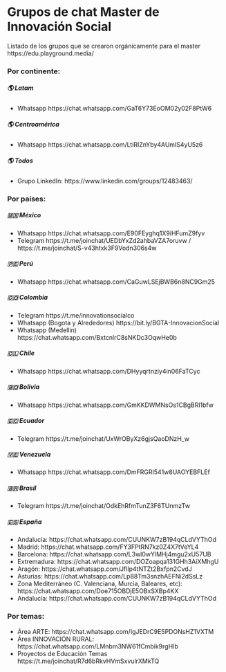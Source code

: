 <h1>Grupos de chat Master de Innovación Social</h1>
<p>Listado de los grupos que se crearon orgánicamente para el master https://edu.playground.media/</p>

<h3>Por continente:</h3>

<h5>🌎 Latam</h5>
<ul>
  <li>Whatsapp https://chat.whatsapp.com/GaT6Y73EoOM02y02F8PtW6</li>
</ul>

<h5>🌎 Centroamérica</h5>
<ul>
  <li>Whatsapp https://chat.whatsapp.com/LtiRIZnYby4AUmlS4yU5z6</li>
</ul>

<h5>🌎 Todos</h5>
<ul>
<li>Grupo LinkedIn: https://www.linkedin.com/groups/12483463/ </li>
</li>
</ul>

<h3>Por países:</h3>

<h5>🇲🇽 México</h5>
<ul>
  <li>Whatsapp https://chat.whatsapp.com/E90FEyghq1X9iHFumZ9fyv</li>
  <li>Telegram https://t.me/joinchat/UEDbYxZd2ahbaVZA7oruvw / https://t.me/joinchat/S-v43htxk3F9Vodn306s4w</li>
</ul>

<h5>🇵🇪 Perú</h5>
<ul>
  <li>Whatsapp https://chat.whatsapp.com/CaGuwLSEjBWB6n8NC9Gm25</li>
</ul>

<h5>🇨🇴 Colombia</h5>
<ul>
  <li>Telegram https://t.me/innovationsocialco</li>
  <li>Whatsapp (Bogota y Alrededores) https://bit.ly/BGTA-InnovacionSocial </li>
  <li>Whatsapp (Medellin) https://chat.whatsapp.com/BxtcnlrC8sNKDc3OqwHe0b</li>
</ul>

<h5>🇨🇱 Chile</h5>
<ul>
  <li>Whatsapp https://chat.whatsapp.com/DHyyqrtnziy4in06FaTCyc</li>
</ul>

<h5>🇧🇴 Bolivia</h5>
<ul>
  <li>Whatsapp https://chat.whatsapp.com/GmKKDWMNsOs1CBgBRl1bfw</li>
</ul>

<h5>🇪🇨 Ecuador</h5>
<ul>
  <li>Telegram https://t.me/joinchat/UxWrOByXz6gjsQaoDNzH_w</li>
</ul>

<h5>🇻🇪 Venezuela</h5>
<ul>
  <li>Whatsapp https://chat.whatsapp.com/DmFRGRI541w8UAOYEBFLEf</li>
</ul>

<h5>🇧🇷 Brasil</h5>
<ul>
  <li>Telegram https://t.me/joinchat/OdkEhRfmTunZ3F6TUnmzTw</li>
</ul>

<h5>🇪🇸 España</h5>
<ul>
<li> Andalucía: https://chat.whatsapp.com/CUUNKW7zB194qCLdVYThOd </li>
<li> Madrid: https://chat.whatsapp.com/FY3FPtRN7kz0Z4X7tVeYL4 </li>
<li> Barcelona: https://chat.whatsapp.com/L3wl0wYlMHj4mgu2xU57UB </li>
<li> Extremadura: https://chat.whatsapp.com/DOZoapqa131GHh3AiXMhgU </li>
<li> Aragón: https://chat.whatsapp.com/JflIp4tNTZt2Bxfpn2CvdJ </li>
<li> Asturias: https://chat.whatsapp.com/Lp88Tm3snzhAEFNi2dSsLz </li>
<li> Zona Mediterráneo (C. Valenciana, Murcia, Baleares, etc): https://chat.whatsapp.com/Doe715OBDjE5OBxSXBp4KX </li>
<li> Andalucía: https://chat.whatsapp.com/CUUNKW7zB194qCLdVYThOd </li>
</ul>

<h3>Por temas:</h3>
<ul>
  <li>Área ARTE: https://chat.whatsapp.com/IgJEDrC9E5PDONsHZ1VXTM</li>
  <li>Área INNOVACIÓN RURAL: https://chat.whatsapp.com/LMnbm3NW61fCmbik9rgHIb</li>
  <li>Proyectos de Educación Temas https://t.me/joinchat/R7d6bRkvHVmSxvulrXMkTQ</li>
</ul> 
